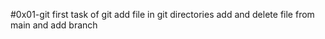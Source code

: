 #0x01-git
first task of git 
add file in git directories
add and delete file from main and add branch
